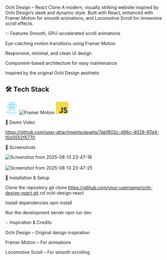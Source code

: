 Ochi Design – React Clone
A modern, visually striking website inspired by Ochi Design’s sleek and dynamic style.
Built with React, enhanced with Framer Motion for smooth animations, and Locomotive Scroll for immersive scroll effects.

✨ Features
Smooth, GPU-accelerated scroll animations

Eye-catching motion transitions using Framer Motion

Responsive, minimal, and clean UI design

Component-based architecture for easy maintenance

Inspired by the original Ochi Design aesthetic

## 🛠 Tech Stack  
<p align="left">
  <img src="https://raw.githubusercontent.com/devicons/devicon/master/icons/react/react-original-wordmark.svg" alt="React" width="40" height="40"/>
  <img src="https://user-images.githubusercontent.com/7850794/164965509-2a8dc49e-2ed7-4243-a2c9-481b03bbc31a.png" alt="Framer Motion" width="40" height="40"/>
  <img src="https://raw.githubusercontent.com/devicons/devicon/master/icons/javascript/javascript-original.svg" alt="JavaScript" width="40" height="40"/>
</p>


🎥 Demo Video

https://github.com/user-attachments/assets/7abf802c-d96c-4029-97d4-f0d3552f5770


📸 Screenshots

<img width="1919" height="965" alt="Screenshot from 2025-08-13 23-47-18" src="https://github.com/user-attachments/assets/891253d8-159d-4ee4-9e2b-5941e94ab765" />

<br>
<br>

<img width="1919" height="965" alt="Screenshot from 2025-08-13 23-47-25" src="https://github.com/user-attachments/assets/ca9a44ef-adf9-4492-8d82-b4b7b82b5f98" />


🚀 Installation & Setup

Clone the repository
git clone https://github.com/your-username/ochi-design-react.git
cd ochi-design-react

Install dependencies
npm install

Run the development server
npm run dev



💡 Inspiration & Credits

Ochi Design – Original design inspiration

Framer Motion – For animations

Locomotive Scroll – For smooth scrolling
